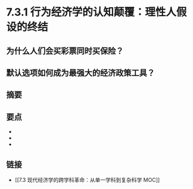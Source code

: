 # 7.3.1 行为经济学的认知颠覆：理性人假设的终结

## 为什么人们会买彩票同时买保险？


## 默认选项如何成为最强大的经济政策工具？


## 摘要


## 要点

- 
- 
- 

## 链接

- [[7.3 现代经济学的跨学科革命：从单一学科到复杂科学 MOC]]
